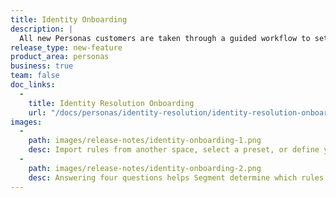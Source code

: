 ```yaml
---
title: Identity Onboarding
description: |
  All new Personas customers are taken through a guided workflow to set up their identity resolution rules. Based on a user's selections, Personas provides a standard set of identity rules. From there, users can add or edit identifiers and properties, or set custom identifiers based on their unique business rules, from the Identity Resolutions Settings page.
release_type: new-feature
product_area: personas
business: true
team: false
doc_links:
  - 
    title: Identity Resolution Onboarding
    url: "/docs/personas/identity-resolution/identity-resolution-onboarding/"
images:
  -
    path: images/release-notes/identity-onboarding-1.png
    desc: Import rules from another space, select a preset, or define your own. 
  -
    path: images/release-notes/identity-onboarding-2.png
    desc: Answering four questions helps Segment determine which rules will be most valuable in your new space.
---
```

